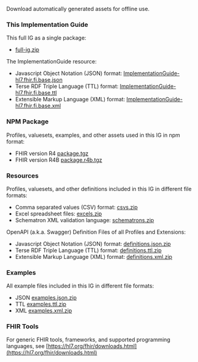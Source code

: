 Download automatically generated assets for offline use.

### This Implementation Guide

This full IG as a single package:
* [full-ig.zip](full-ig.zip)

The ImplementationGuide resource:
* Javascript Object Notation (JSON) format: [ImplementationGuide-hl7.fhir.fi.base.json](ImplementationGuide-hl7.fhir.fi.base.json)
* Terse RDF Triple Language (TTL) format: [ImplementationGuide-hl7.fhir.fi.base.ttl](ImplementationGuide-hl7.fhir.fi.base.ttl)
* Extensible Markup Language (XML) format: [ImplementationGuide-hl7.fhir.fi.base.xml](ImplementationGuide-hl7.fhir.fi.base.xml)

### NPM Package

Profiles, valuesets, examples, and other assets used in this IG in npm format:
* FHIR version R4 [package.tgz](package.tgz)
* FHIR version R4B [package.r4b.tgz](package.r4b.tgz)

### Resources

Profiles, valuesets, and other definitions included in this IG in different file formats:
* Comma separated values (CSV) format: [csvs.zip](csvs.zip)
* Excel spreadsheet files: [excels.zip](excels.zip)
* Schematron XML validation language: [schematrons.zip](schematrons.zip)

OpenAPI (a.k.a. Swagger) Definition Files of all Profiles and Extensions:
* Javascript Object Notation (JSON) format: [definitions.json.zip](definitions.json.zip)
* Terse RDF Triple Language (TTL) format: [definitions.ttl.zip](definitions.ttl.zip)
* Extensible Markup Language (XML) format: [definitions.xml.zip](definitions.xml.zip)

### Examples

All example files included in this IG in different file formats:
* JSON [examples.json.zip](examples.json.zip)
* TTL [examples.ttl.zip](examples.ttl.zip)
* XML [examples.xml.zip](examples.xml.zip)

### FHIR Tools
For generic FHIR tools, frameworks, and supported programming languages, see
[https://hl7.org/fhir/downloads.html](https://hl7.org/fhir/downloads.html)
